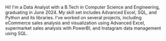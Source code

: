 Hi! I'm a Data Analyst with a B.Tech in Computer Science and Engineering, graduating in June 2024. My skill set includes Advanced Excel, SQL, and Python and its libraries. I've worked on several projects, including eCommerce sales analysis and visualization using Advanced Excel, supermarket sales analysis with PowerBI, and Instagram data management using SQL.
